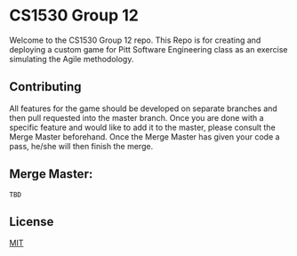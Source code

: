 # CS1530 Group 12

Welcome to the CS1530 Group 12 repo. This Repo is for creating and deploying a custom game for Pitt Software Engineering class as an exercise simulating the Agile methodology.


## Contributing
All features for the game should be developed on separate branches and then pull requested into the master branch. Once you are done with a specific feature and would like
to add it to the master, please consult the Merge Master beforehand. Once the Merge Master has given your code a pass, he/she will then finish the merge.


## Merge Master:
```
TBD

```

## License
[MIT](https://choosealicense.com/licenses/mit/)